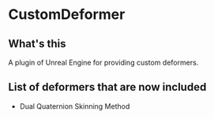 # CustomDeformer  

## What's this  
A plugin of Unreal Engine for providing custom deformers.  

## List of deformers that are now included  
* Dual Quaternion Skinning Method  